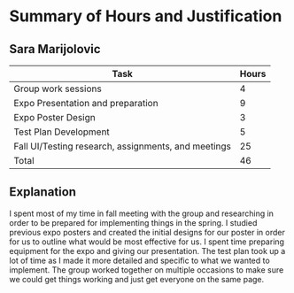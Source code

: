 # Summary of Hours and Justification
## Sara Marijolovic
| Task | Hours |
| ---- | ---- |
| Group work sessions | 4 |
| Expo Presentation and preparation | 9 | 
| Expo Poster Design | 3 |
| Test Plan Development | 5 |
| Fall UI/Testing research, assignments, and meetings | 25 |
|Total | 46 |

 ## Explanation
 I spent most of my time in fall meeting with the group and researching in order to be prepared for implementing things in the spring. I studied previous expo posters and created the initial designs for our poster in order for us to outline what would be most effective for us. I spent time preparing equipment for the expo and giving our presentation. The test plan took up a lot of time as I made it more detailed and specific to what we wanted to implement. The group worked together on multiple occasions to make sure we could get things working and just get everyone on the same page.
